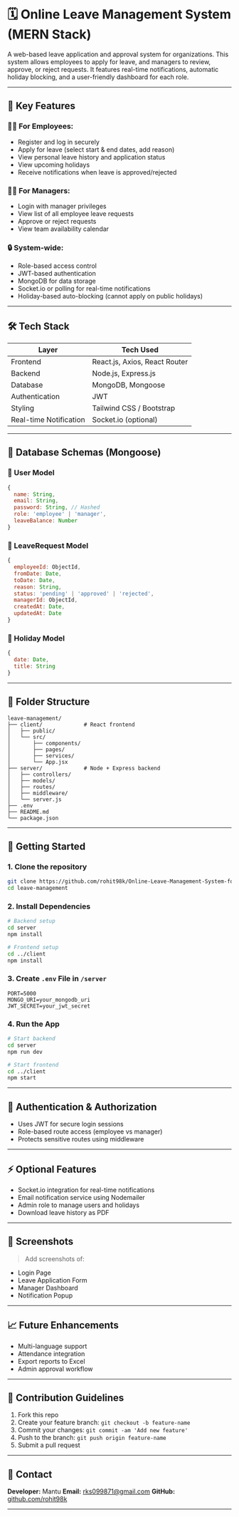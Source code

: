 # 🗓️ Online Leave Management System (MERN Stack)

A web-based leave application and approval system for organizations. This system allows employees to apply for leave, and managers to review, approve, or reject requests. It features real-time notifications, automatic holiday blocking, and a user-friendly dashboard for each role.

---

## 📌 Key Features

### 👨‍💼 For Employees:
- Register and log in securely
- Apply for leave (select start & end dates, add reason)
- View personal leave history and application status
- View upcoming holidays
- Receive notifications when leave is approved/rejected

### 👩‍💼 For Managers:
- Login with manager privileges
- View list of all employee leave requests
- Approve or reject requests
- View team availability calendar

### 🔒 System-wide:
- Role-based access control
- JWT-based authentication
- MongoDB for data storage
- Socket.io or polling for real-time notifications
- Holiday-based auto-blocking (cannot apply on public holidays)

---

## 🛠️ Tech Stack

| Layer        | Tech Used                        |
|--------------|----------------------------------|
| Frontend     | React.js, Axios, React Router    |
| Backend      | Node.js, Express.js              |
| Database     | MongoDB, Mongoose                |
| Authentication | JWT                            |
| Styling      | Tailwind CSS / Bootstrap         |
| Real-time Notification | Socket.io (optional)   |

---

## 🧾 Database Schemas (Mongoose)

### 🔐 User Model
```js
{
  name: String,
  email: String,
  password: String, // Hashed
  role: 'employee' | 'manager',
  leaveBalance: Number
}
```

### 📄 LeaveRequest Model

```js
{
  employeeId: ObjectId,
  fromDate: Date,
  toDate: Date,
  reason: String,
  status: 'pending' | 'approved' | 'rejected',
  managerId: ObjectId,
  createdAt: Date,
  updatedAt: Date
}
```

### 🎉 Holiday Model

```js
{
  date: Date,
  title: String
}
```

---

## 📂 Folder Structure

```
leave-management/
├── client/             # React frontend
│   ├── public/
│   └── src/
│       ├── components/
│       ├── pages/
│       ├── services/
│       └── App.jsx
├── server/             # Node + Express backend
│   ├── controllers/
│   ├── models/
│   ├── routes/
│   ├── middleware/
│   └── server.js
├── .env
├── README.md
└── package.json
```

---

## 🚀 Getting Started

### 1. Clone the repository

```bash
git clone https://github.com/rohit98k/Online-Leave-Management-System-for-Organizations.git
cd leave-management
```

### 2. Install Dependencies

```bash
# Backend setup
cd server
npm install

# Frontend setup
cd ../client
npm install
```

### 3. Create `.env` File in `/server`

```env
PORT=5000
MONGO_URI=your_mongodb_uri
JWT_SECRET=your_jwt_secret
```

### 4. Run the App

```bash
# Start backend
cd server
npm run dev

# Start frontend
cd ../client
npm start
```

---

## 🔐 Authentication & Authorization

* Uses JWT for secure login sessions
* Role-based route access (employee vs manager)
* Protects sensitive routes using middleware

---

## ⚡ Optional Features

* Socket.io integration for real-time notifications
* Email notification service using Nodemailer
* Admin role to manage users and holidays
* Download leave history as PDF

---

## 📸 Screenshots

> Add screenshots of:

* Login Page
* Leave Application Form
* Manager Dashboard
* Notification Popup

---

## 📈 Future Enhancements

* Multi-language support
* Attendance integration
* Export reports to Excel
* Admin approval workflow

---

## 🤝 Contribution Guidelines

1. Fork this repo
2. Create your feature branch: `git checkout -b feature-name`
3. Commit your changes: `git commit -am 'Add new feature'`
4. Push to the branch: `git push origin feature-name`
5. Submit a pull request

---

## 💬 Contact

**Developer:** Mantu
**Email:** [rks099871@gmail.com](mailto:rks099871@gmail.com)
**GitHub:** [github.com/rohit98k](https://github.com/rohit98k)

---

